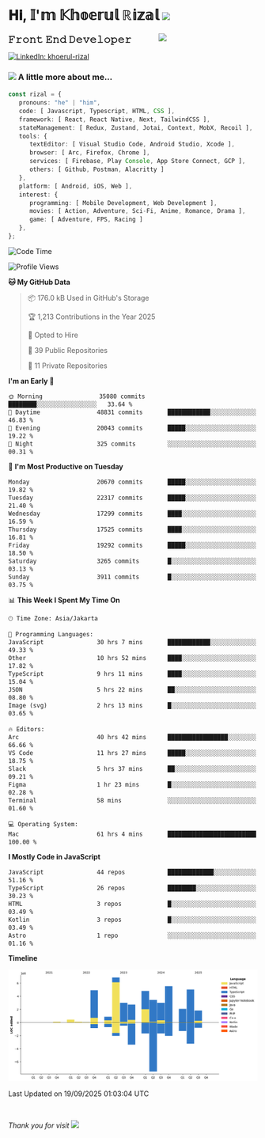 <h1> 𝐇𝐢, 𝕀'𝕞 𝕂𝕙𝕠𝕖𝕣𝕦𝕝 ℝ𝕚𝕫𝕒𝕝 <img src="https://media.giphy.com/media/mGcNjsfWAjY5AEZNw6/giphy.gif" width="50"></h1>
<img align='right' src="https://media.giphy.com/media/v1.Y2lkPTc5MGI3NjExOWI2ajR2NGJubzBsZHFuaHMwajRrcDNsNXJwOG8yb3F0NjhkNXF4OSZlcD12MV9pbnRlcm5hbF9naWZfYnlfaWQmY3Q9cw/fkZukR450RQ1qnGaq9/giphy.gif" width="200">
<strong style="font-size:20px;">𝙵𝚛𝚘𝚗𝚝 𝙴𝚗𝚍 𝙳𝚎𝚟𝚎𝚕𝚘𝚙𝚎𝚛</strong>
</p></em>

[![LinkedIn: khoerul-rizal](https://img.shields.io/badge/khoerul--rizal-blue?style=flat-square&logo=Linkedin&logoColor=white&link=https://www.linkedin.com/in/khoerul-rizal/)](https://www.linkedin.com/in/khoerul-rizal/)

### <img src="https://media.giphy.com/media/VgCDAzcKvsR6OM0uWg/giphy.gif" width="50"> A little more about me...

```typescript
const rizal = {
   pronouns: "he" | "him",
   code: [ Javascript, Typescript, HTML, CSS ],
   framework: [ React, React Native, Next, TailwindCSS ],
   stateManagement: [ Redux, Zustand, Jotai, Context, MobX, Recoil ],
   tools: {
      textEditor: [ Visual Studio Code, Android Studio, Xcode ],
      browser: [ Arc, Firefox, Chrome ],
      services: [ Firebase, Play Console, App Store Connect, GCP ],
      others: [ Github, Postman, Alacritty ]
   },
   platform: [ Android, iOS, Web ],
   interest: {
      programming: [ Mobile Development, Web Development ],
      movies: [ Action, Adventure, Sci-Fi, Anime, Romance, Drama ],
      game: [ Adventure, FPS, Racing ]
   },
};
```

<!--START_SECTION:waka-->
![Code Time](http://img.shields.io/badge/Code%20Time-3%2C960%20hrs%2047%20mins-blue)

![Profile Views](http://img.shields.io/badge/Profile%20Views-0-blue)

**🐱 My GitHub Data** 

> 📦 176.0 kB Used in GitHub's Storage 
 > 
> 🏆 1,213 Contributions in the Year 2025
 > 
> 💼 Opted to Hire
 > 
> 📜 39 Public Repositories 
 > 
> 🔑 11 Private Repositories 
 > 
**I'm an Early 🐤** 

```text
🌞 Morning                35080 commits       ████████░░░░░░░░░░░░░░░░░   33.64 % 
🌆 Daytime                48831 commits       ████████████░░░░░░░░░░░░░   46.83 % 
🌃 Evening                20043 commits       █████░░░░░░░░░░░░░░░░░░░░   19.22 % 
🌙 Night                  325 commits         ░░░░░░░░░░░░░░░░░░░░░░░░░   00.31 % 
```
📅 **I'm Most Productive on Tuesday** 

```text
Monday                   20670 commits       █████░░░░░░░░░░░░░░░░░░░░   19.82 % 
Tuesday                  22317 commits       █████░░░░░░░░░░░░░░░░░░░░   21.40 % 
Wednesday                17299 commits       ████░░░░░░░░░░░░░░░░░░░░░   16.59 % 
Thursday                 17525 commits       ████░░░░░░░░░░░░░░░░░░░░░   16.81 % 
Friday                   19292 commits       █████░░░░░░░░░░░░░░░░░░░░   18.50 % 
Saturday                 3265 commits        █░░░░░░░░░░░░░░░░░░░░░░░░   03.13 % 
Sunday                   3911 commits        █░░░░░░░░░░░░░░░░░░░░░░░░   03.75 % 
```


📊 **This Week I Spent My Time On** 

```text
🕑︎ Time Zone: Asia/Jakarta

💬 Programming Languages: 
JavaScript               30 hrs 7 mins       ████████████░░░░░░░░░░░░░   49.33 % 
Other                    10 hrs 52 mins      ████░░░░░░░░░░░░░░░░░░░░░   17.82 % 
TypeScript               9 hrs 11 mins       ████░░░░░░░░░░░░░░░░░░░░░   15.04 % 
JSON                     5 hrs 22 mins       ██░░░░░░░░░░░░░░░░░░░░░░░   08.80 % 
Image (svg)              2 hrs 13 mins       █░░░░░░░░░░░░░░░░░░░░░░░░   03.65 % 

🔥 Editors: 
Arc                      40 hrs 42 mins      █████████████████░░░░░░░░   66.66 % 
VS Code                  11 hrs 27 mins      █████░░░░░░░░░░░░░░░░░░░░   18.75 % 
Slack                    5 hrs 37 mins       ██░░░░░░░░░░░░░░░░░░░░░░░   09.21 % 
Figma                    1 hr 23 mins        █░░░░░░░░░░░░░░░░░░░░░░░░   02.28 % 
Terminal                 58 mins             ░░░░░░░░░░░░░░░░░░░░░░░░░   01.60 % 

💻 Operating System: 
Mac                      61 hrs 4 mins       █████████████████████████   100.00 % 
```

**I Mostly Code in JavaScript** 

```text
JavaScript               44 repos            █████████████░░░░░░░░░░░░   51.16 % 
TypeScript               26 repos            ████████░░░░░░░░░░░░░░░░░   30.23 % 
HTML                     3 repos             █░░░░░░░░░░░░░░░░░░░░░░░░   03.49 % 
Kotlin                   3 repos             █░░░░░░░░░░░░░░░░░░░░░░░░   03.49 % 
Astro                    1 repo              ░░░░░░░░░░░░░░░░░░░░░░░░░   01.16 % 
```



**Timeline**

![Lines of Code chart](https://raw.githubusercontent.com/khoerulrizal/khoerulrizal/main/assets/bar_graph.png)


 Last Updated on 19/09/2025 01:03:04 UTC
<!--END_SECTION:waka-->
</details>
<br/>

<em>Thank you for visit</em> <img src="https://media.giphy.com/media/v1.Y2lkPTc5MGI3NjExcHdvNm1qZWtjaGw0ZjdwM3Z3NnY2dHlueTVuODBta2FiY20wM2YybSZlcD12MV9pbnRlcm5hbF9naWZfYnlfaWQmY3Q9cw/tV25tpdKqdFa9x81k2/giphy.gif" width="40">
